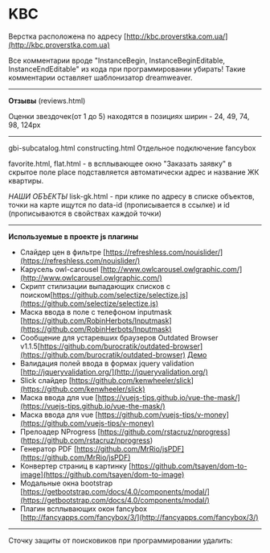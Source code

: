 KBC
================

Верстка расположена по адресу [http://kbc.proverstka.com.ua/](http://kbc.proverstka.com.ua)

Все комментарии вроде "InstanceBegin, InstanceBeginEditable, InstanceEndEditable" из кода при программировании убирать! Такие комментарии оставляет шаблонизатор dreamweaver.


---------------------------------------------------------

**Отзывы** (reviews.html)

Оценки звездочек(от 1 до 5) находятся в позициях ширин - 24, 49, 74, 98, 124px 



---------------------------------------------------------

gbi-subcatalog.html
constructing.html
Отдельное подключение fancybox


favorite.html, flat.html - в всплывающее окно "Заказать заявку" в скрытое поле place подставляется автоматически адрес и название ЖК квартиры.


*НАШИ ОБЪЕКТЫ*
lisk-gk.html -  при клике по адресу в списке объектов, точки на карте ищутся по data-id (прописывается в ссылке)  и id (прописываются в свойствах каждой точки)


---------------------------------------------------------

__Используемые в проекте js плагины__
* Слайдер цен в фильтре [https://refreshless.com/nouislider/](https://refreshless.com/nouislider/)
* Карусель owl-carousel [http://www.owlcarousel.owlgraphic.com/](http://www.owlcarousel.owlgraphic.com/)
* Скрипт стилизации выпадающих списков с поиском[https://github.com/selectize/selectize.js](https://github.com/selectize/selectize.js)
* Маска ввода в поле с телефоном inputmask [https://github.com/RobinHerbots/Inputmask](https://github.com/RobinHerbots/Inputmask)
* Сообщение для устаревших браузеров Outdated Browser v1.1.5[https://github.com/burocratik/outdated-browser](https://github.com/burocratik/outdated-browser) [Демо](http://outdatedbrowser.com/ru) 
* Валидация полей ввода в формах jquery validation [http://jqueryvalidation.org/](http://jqueryvalidation.org/)
* Slick слайдер [https://github.com/kenwheeler/slick](https://github.com/kenwheeler/slick)
* Маска ввода для vue [https://vuejs-tips.github.io/vue-the-mask/](https://vuejs-tips.github.io/vue-the-mask/)
* Маска ввода для vue [https://github.com/vuejs-tips/v-money](https://github.com/vuejs-tips/v-money)
* Прелоадер NProgress [https://github.com/rstacruz/nprogress] (https://github.com/rstacruz/nprogress)
* Генератор PDF [https://github.com/MrRio/jsPDF](https://github.com/MrRio/jsPDF)
* Конвертер страниц в картинку [https://github.com/tsayen/dom-to-image](https://github.com/tsayen/dom-to-image)
* Модальные окна bootstrap [https://getbootstrap.com/docs/4.0/components/modal/](https://getbootstrap.com/docs/4.0/components/modal/)
* Плагин всплывающих окон fancybox [http://fancyapps.com/fancybox/3/](http://fancyapps.com/fancybox/3/)



---------------------------------------------------------

Сточку защиты  от поисковиков при программировании удалить:
<meta name="robots" content="noindex,nofollow">



